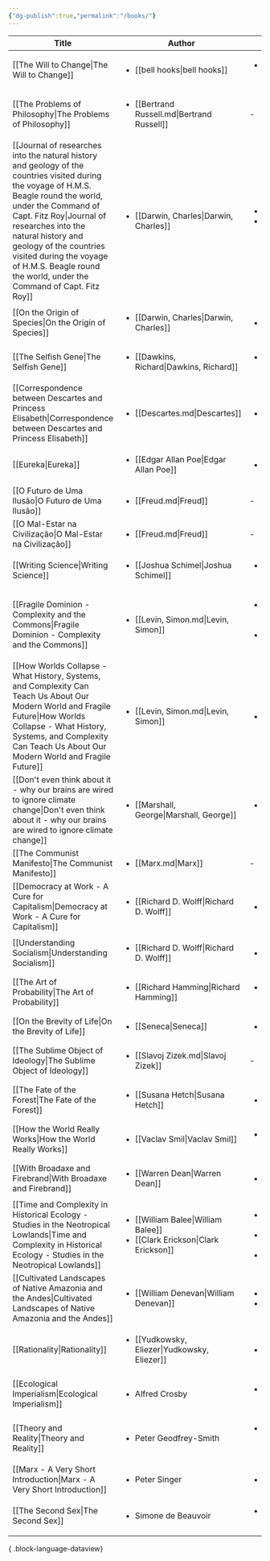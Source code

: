 ```yaml
---
{"dg-publish":true,"permalink":"/books/"}
---
```




| Title                                                                                                                                                                                                                                                                                                                                                           | Author                                                                                          | Topic                                                                                                                                                                      |
| --------------------------------------------------------------------------------------------------------------------------------------------------------------------------------------------------------------------------------------------------------------------------------------------------------------------------------------------------------------- | ----------------------------------------------------------------------------------------------- | -------------------------------------------------------------------------------------------------------------------------------------------------------------------------- |
| [[The Will to Change\|The Will to Change]]                                                                                                                                                                                                                                                                                                                   | <ul><li>[[bell hooks\\|bell hooks]]</li></ul>                                                   | <ul><li>[[Gender Studies.md\\|Gender Studies]]</li></ul>                                                                                                                   |
| [[The Problems of Philosophy\|The Problems of Philosophy]]                                                                                                                                                                                                                                                                                                   | <ul><li>[[Bertrand Russell.md\\|Bertrand Russell]]</li></ul>                                    | \-                                                                                                                                                                         |
| [[Journal of researches into the natural history and geology of the countries visited during the voyage of H.M.S. Beagle round the world, under the Command of Capt. Fitz Roy\|Journal of researches into the natural history and geology of the countries visited during the voyage of H.M.S. Beagle round the world, under the Command of Capt. Fitz Roy]] | <ul><li>[[Darwin, Charles\\|Darwin, Charles]]</li></ul>                                         | <ul><li>[[Evolution.md\\|Evolution]]</li><li>[[200 Life Sciences.md\\|200 Life Sciences]]</li></ul>                                                                        |
| [[On the Origin of Species\|On the Origin of Species]]                                                                                                                                                                                                                                                                                                       | <ul><li>[[Darwin, Charles\\|Darwin, Charles]]</li></ul>                                         | <ul><li>[[Evolution.md\\|Evolution]]</li></ul>                                                                                                                             |
| [[The Selfish Gene\|The Selfish Gene]]                                                                                                                                                                                                                                                                                                                       | <ul><li>[[Dawkins, Richard\\|Dawkins, Richard]]</li></ul>                                       | <ul><li>[[200 Life Sciences.md\\|200 Life Sciences]]</li></ul>                                                                                                             |
| [[Correspondence between Descartes and Princess Elisabeth\|Correspondence between Descartes and Princess Elisabeth]]                                                                                                                                                                                                                                         | <ul><li>[[Descartes.md\\|Descartes]]</li></ul>                                                  | <ul><li>[[Philosophy.md\\|Philosophy]]</li></ul>                                                                                                                           |
| [[Eureka\|Eureka]]                                                                                                                                                                                                                                                                                                                                           | <ul><li>[[Edgar Allan Poe\\|Edgar Allan Poe]]</li></ul>                                         | <ul><li>[[Literature\\|Literature]]</li></ul>                                                                                                                              |
| [[O Futuro de Uma Ilusão\|O Futuro de Uma Ilusão]]                                                                                                                                                                                                                                                                                                           | <ul><li>[[Freud.md\\|Freud]]</li></ul>                                                          | \-                                                                                                                                                                         |
| [[O Mal-Estar na Civilização\|O Mal-Estar na Civilização]]                                                                                                                                                                                                                                                                                                   | <ul><li>[[Freud.md\\|Freud]]</li></ul>                                                          | \-                                                                                                                                                                         |
| [[Writing Science\|Writing Science]]                                                                                                                                                                                                                                                                                                                         | <ul><li>[[Joshua Schimel\\|Joshua Schimel]]</li></ul>                                           | <ul><li>[[Scientific Writing.md\\|Scientific Writing]]</li></ul>                                                                                                           |
| [[Fragile Dominion - Complexity and the Commons\|Fragile Dominion - Complexity and the Commons]]                                                                                                                                                                                                                                                             | <ul><li>[[Levin, Simon.md\\|Levin, Simon]]</li></ul>                                            | <ul><li>[[Theoretical Ecology.md\\|Theoretical Ecology]]</li><li>[[200 Life Sciences.md\\|200 Life Sciences]]</li></ul>                                                    |
| [[How Worlds Collapse - What History, Systems, and Complexity Can Teach Us About Our Modern World and Fragile Future\|How Worlds Collapse - What History, Systems, and Complexity Can Teach Us About Our Modern World and Fragile Future]]                                                                                                                   | <ul><li>[[Levin, Simon.md\\|Levin, Simon]]</li></ul>                                            | <ul><li>[[History.md\\|History]]</li></ul>                                                                                                                                 |
| [[Don't even think about it - why our brains are wired to ignore climate change\|Don't even think about it - why our brains are wired to ignore climate change]]                                                                                                                                                                                             | <ul><li>[[Marshall, George\\|Marshall, George]]</li></ul>                                       | <ul><li>[[Climate Change.md\\|Climate Change]]</li></ul>                                                                                                                   |
| [[The Communist Manifesto\|The Communist Manifesto]]                                                                                                                                                                                                                                                                                                         | <ul><li>[[Marx.md\\|Marx]]</li></ul>                                                            | \-                                                                                                                                                                         |
| [[Democracy at Work - A Cure for Capitalism\|Democracy at Work - A Cure for Capitalism]]                                                                                                                                                                                                                                                                     | <ul><li>[[Richard D. Wolff\\|Richard D. Wolff]]</li></ul>                                       | <ul><li>[[Economics.md\\|Economics]]</li></ul>                                                                                                                             |
| [[Understanding Socialism\|Understanding Socialism]]                                                                                                                                                                                                                                                                                                         | <ul><li>[[Richard D. Wolff\\|Richard D. Wolff]]</li></ul>                                       | <ul><li>[[Economics.md\\|Economics]]</li></ul>                                                                                                                             |
| [[The Art of Probability\|The Art of Probability]]                                                                                                                                                                                                                                                                                                           | <ul><li>[[Richard Hamming\\|Richard Hamming]]</li></ul>                                         | <ul><li>[[3 Floresta Aleatória/Statistics.md\\|Statistics]]</li></ul>                                                                                                      |
| [[On the Brevity of Life\|On the Brevity of Life]]                                                                                                                                                                                                                                                                                                           | <ul><li>[[Seneca\\|Seneca]]</li></ul>                                                           | <ul><li>[[Estoicismo.md\\|Estoicismo]]</li></ul>                                                                                                                           |
| [[The Sublime Object of Ideology\|The Sublime Object of Ideology]]                                                                                                                                                                                                                                                                                           | <ul><li>[[Slavoj Zizek.md\\|Slavoj Zizek]]</li></ul>                                            | \-                                                                                                                                                                         |
| [[The Fate of the Forest\|The Fate of the Forest]]                                                                                                                                                                                                                                                                                                           | <ul><li>[[Susana Hetch\\|Susana Hetch]]</li></ul>                                               | <ul><li>[[Amazonia.md\\|Amazonia]]</li></ul>                                                                                                                               |
| [[How the World Really Works\|How the World Really Works]]                                                                                                                                                                                                                                                                                                   | <ul><li>[[Vaclav Smil\\|Vaclav Smil]]</li></ul>                                                 | <ul><li>[[Climate Change.md\\|Climate Change]]</li></ul>                                                                                                                   |
| [[With Broadaxe and Firebrand\|With Broadaxe and Firebrand]]                                                                                                                                                                                                                                                                                                 | <ul><li>[[Warren Dean\\|Warren Dean]]</li></ul>                                                 | <ul><li>[[Agroforestry.md\\|Agroforestry]]</li></ul>                                                                                                                       |
| [[Time and Complexity in Historical Ecology - Studies in the Neotropical Lowlands\|Time and Complexity in Historical Ecology - Studies in the Neotropical Lowlands]]                                                                                                                                                                                         | <ul><li>[[William Balee\\|William Balee]]</li><li>[[Clark Erickson\\|Clark Erickson]]</li></ul> | <ul><li>[[Latin American History.md\\|Latin American History]]</li><li>[[Historical Ecology.md\\|Historical Ecology]]</li><li>[[Agroforestry.md\\|Agroforestry]]</li></ul> |
| [[Cultivated Landscapes of Native Amazonia and the Andes\|Cultivated Landscapes of Native Amazonia and the Andes]]                                                                                                                                                                                                                                           | <ul><li>[[William Denevan\\|William Denevan]]</li></ul>                                         | <ul><li>[[Amazonia.md\\|Amazonia]]</li><li>[[Agroforestry.md\\|Agroforestry]]</li></ul>                                                                                    |
| [[Rationality\|Rationality]]                                                                                                                                                                                                                                                                                                                                 | <ul><li>[[Yudkowsky, Eliezer\\|Yudkowsky, Eliezer]]</li></ul>                                   | <ul><li>[[Philosophy.md\\|Philosophy]]</li></ul>                                                                                                                           |
| [[Ecological Imperialism\|Ecological Imperialism]]                                                                                                                                                                                                                                                                                                           | <ul><li>Alfred Crosby</li></ul>                                                                 | <ul><li>[[Historical Ecology.md\\|Historical Ecology]]</li></ul>                                                                                                           |
| [[Theory and Reality\|Theory and Reality]]                                                                                                                                                                                                                                                                                                                   | <ul><li>Peter Geodfrey-Smith</li></ul>                                                          | <ul><li>[[Filosofia da Ciência.md\\|Philosophy of Science]]</li></ul>                                                                                                      |
| [[Marx - A Very Short Introduction\|Marx - A Very Short Introduction]]                                                                                                                                                                                                                                                                                       | <ul><li>Peter Singer</li></ul>                                                                  | <ul><li>[[Marx.md\\|Marx]]</li></ul>                                                                                                                                       |
| [[The Second Sex\|The Second Sex]]                                                                                                                                                                                                                                                                                                                           | <ul><li>Simone de Beauvoir</li></ul>                                                            | <ul><li>[[Gender Studies.md\\|Gender Studies]]</li></ul>                                                                                                                   |

{ .block-language-dataview}
